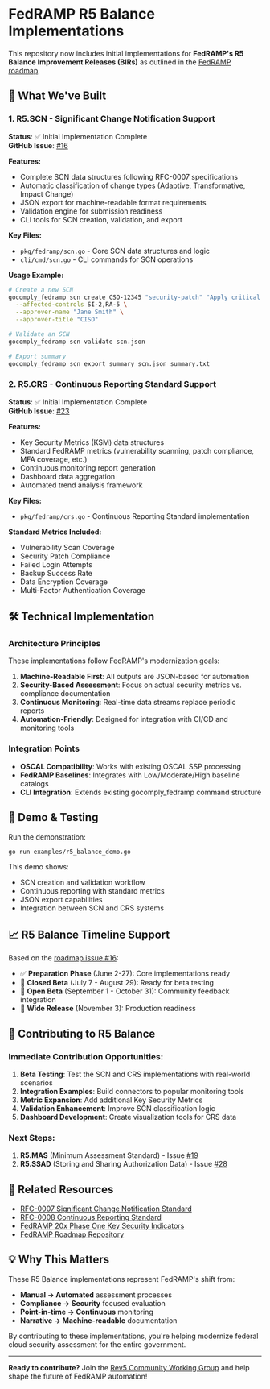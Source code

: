 # FedRAMP R5 Balance Implementations

This repository now includes initial implementations for **FedRAMP's R5 Balance Improvement Releases (BIRs)** as outlined in the [FedRAMP roadmap](https://github.com/FedRAMP/roadmap/issues?q=type:%22R5%20Balance%22).

## 🚀 What We've Built

### 1. R5.SCN - Significant Change Notification Support
**Status**: ✅ Initial Implementation Complete  
**GitHub Issue**: [#16](https://github.com/FedRAMP/roadmap/issues/16)

**Features:**
- Complete SCN data structures following RFC-0007 specifications
- Automatic classification of change types (Adaptive, Transformative, Impact Change)
- JSON export for machine-readable format requirements
- Validation engine for submission readiness
- CLI tools for SCN creation, validation, and export

**Key Files:**
- `pkg/fedramp/scn.go` - Core SCN data structures and logic
- `cli/cmd/scn.go` - CLI commands for SCN operations

**Usage Example:**
```bash
# Create a new SCN
gocomply_fedramp scn create CSO-12345 "security-patch" "Apply critical patches" "CVE remediation" \
  --affected-controls SI-2,RA-5 \
  --approver-name "Jane Smith" \
  --approver-title "CISO"

# Validate an SCN
gocomply_fedramp scn validate scn.json

# Export summary
gocomply_fedramp scn export summary scn.json summary.txt
```

### 2. R5.CRS - Continuous Reporting Standard Support  
**Status**: ✅ Initial Implementation Complete  
**GitHub Issue**: [#23](https://github.com/FedRAMP/roadmap/issues/23)

**Features:**
- Key Security Metrics (KSM) data structures
- Standard FedRAMP metrics (vulnerability scanning, patch compliance, MFA coverage, etc.)
- Continuous monitoring report generation
- Dashboard data aggregation
- Automated trend analysis framework

**Key Files:**
- `pkg/fedramp/crs.go` - Continuous Reporting Standard implementation

**Standard Metrics Included:**
- Vulnerability Scan Coverage
- Security Patch Compliance  
- Failed Login Attempts
- Backup Success Rate
- Data Encryption Coverage
- Multi-Factor Authentication Coverage

## 🛠️ Technical Implementation

### Architecture Principles
These implementations follow FedRAMP's modernization goals:

1. **Machine-Readable First**: All outputs are JSON-based for automation
2. **Security-Based Assessment**: Focus on actual security metrics vs. compliance documentation
3. **Continuous Monitoring**: Real-time data streams replace periodic reports
4. **Automation-Friendly**: Designed for integration with CI/CD and monitoring tools

### Integration Points
- **OSCAL Compatibility**: Works with existing OSCAL SSP processing
- **FedRAMP Baselines**: Integrates with Low/Moderate/High baseline catalogs
- **CLI Integration**: Extends existing gocomply_fedramp command structure

## 🧪 Demo & Testing

Run the demonstration:
```bash
go run examples/r5_balance_demo.go
```

This demo shows:
- SCN creation and validation workflow
- Continuous reporting with standard metrics
- JSON export capabilities
- Integration between SCN and CRS systems

## 📈 R5 Balance Timeline Support

Based on the [roadmap issue #16](https://github.com/FedRAMP/roadmap/issues/16):

- ✅ **Preparation Phase** (June 2-27): Core implementations ready
- 🔄 **Closed Beta** (July 7 - August 29): Ready for beta testing
- 🔄 **Open Beta** (September 1 - October 31): Community feedback integration
- 🔄 **Wide Release** (November 3): Production readiness

## 🤝 Contributing to R5 Balance

### Immediate Contribution Opportunities:

1. **Beta Testing**: Test the SCN and CRS implementations with real-world scenarios
2. **Integration Examples**: Build connectors to popular monitoring tools
3. **Metric Expansion**: Add additional Key Security Metrics
4. **Validation Enhancement**: Improve SCN classification logic
5. **Dashboard Development**: Create visualization tools for CRS data

### Next Steps:

1. **R5.MAS** (Minimum Assessment Standard) - Issue [#19](https://github.com/FedRAMP/roadmap/issues/19)
2. **R5.SSAD** (Storing and Sharing Authorization Data) - Issue [#28](https://github.com/FedRAMP/roadmap/issues/28)

## 🔗 Related Resources

- [RFC-0007 Significant Change Notification Standard](https://www.fedramp.gov/rfcs/0007/)
- [RFC-0008 Continuous Reporting Standard](https://www.fedramp.gov/rfcs/0008/)
- [FedRAMP 20x Phase One Key Security Indicators](https://www.fedramp.gov/rfcs/0006/)
- [FedRAMP Roadmap Repository](https://github.com/FedRAMP/roadmap)

## 💡 Why This Matters

These R5 Balance implementations represent FedRAMP's shift from:
- **Manual → Automated** assessment processes
- **Compliance → Security** focused evaluation  
- **Point-in-time → Continuous** monitoring
- **Narrative → Machine-readable** documentation

By contributing to these implementations, you're helping modernize federal cloud security assessment for the entire government.

---

**Ready to contribute?** Join the [Rev5 Community Working Group](https://github.com/FedRAMP/roadmap/issues/16) and help shape the future of FedRAMP automation! 